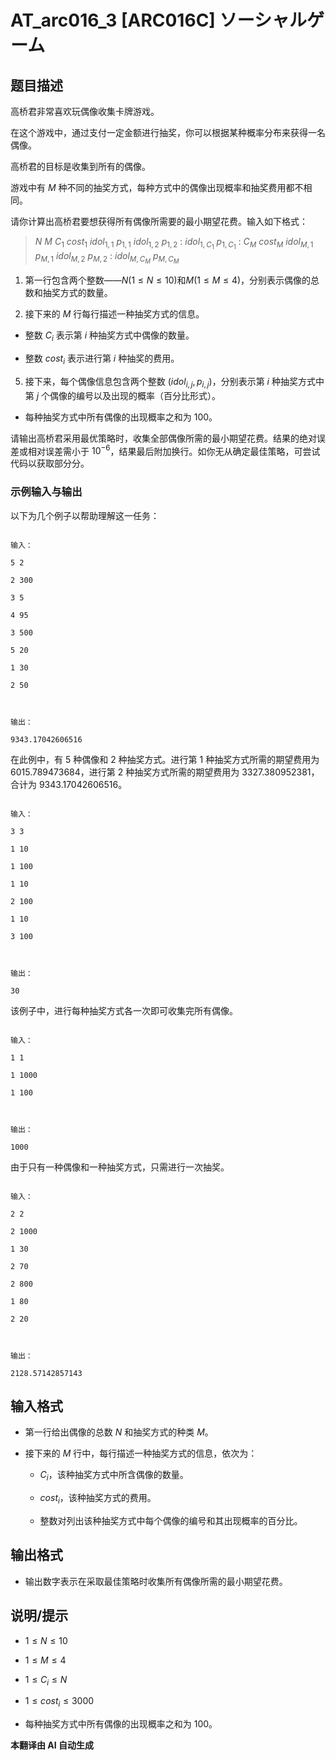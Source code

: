 # AT_arc016_3 [ARC016C] ソーシャルゲーム

## 题目描述

高桥君非常喜欢玩偶像收集卡牌游戏。  
在这个游戏中，通过支付一定金额进行抽奖，你可以根据某种概率分布来获得一名偶像。  
高桥君的目标是收集到所有的偶像。  
游戏中有 $M$ 种不同的抽奖方式，每种方式中的偶像出现概率和抽奖费用都不相同。  
请你计算出高桥君要想获得所有偶像所需要的最小期望花费。输入如下格式：

> $N$ $M$ $C_1$ $cost_1$ $idol_{1,1}$ $p_{1,1}$ $idol_{1,2}$ $p_{1,2}$ : $idol_{1,C_1}$ $p_{1,C_1}$ : $C_M$ $cost_M$ $idol_{M,1}$ $p_{M,1}$ $idol_{M,2}$ $p_{M,2}$ : $idol_{M,C_M}$ $p_{M,C_M}$

1. 第一行包含两个整数——$N (1 \le N \le 10)$和$M (1 \le M \le 4)$，分别表示偶像的总数和抽奖方式的数量。

2. 接下来的 $M$ 行每行描述一种抽奖方式的信息。

- 整数 $C_i$ 表示第 $i$ 种抽奖方式中偶像的数量。
- 整数 $cost_i$ 表示进行第 $i$ 种抽奖的费用。

5. 接下来，每个偶像信息包含两个整数 $(idol_{i,j}, p_{i,j})$，分别表示第 $i$ 种抽奖方式中第 $j$ 个偶像的编号以及出现的概率（百分比形式）。
- 每种抽奖方式中所有偶像的出现概率之和为 $100$。

请输出高桥君采用最优策略时，收集全部偶像所需的最小期望花费。结果的绝对误差或相对误差需小于 $10^{-6}$，结果最后附加换行。如你无从确定最佳策略，可尝试代码以获取部分分。

### 示例输入与输出
以下为几个例子以帮助理解这一任务：

```
输入：
5 2
2 300
3 5
4 95
3 500
5 20
1 30
2 50

输出：
9343.17042606516
```

在此例中，有 $5$ 种偶像和 $2$ 种抽奖方式。进行第 $1$ 种抽奖方式所需的期望费用为 $6015.789473684$，进行第 $2$ 种抽奖方式所需的期望费用为 $3327.380952381$，合计为 $9343.17042606516$。

```
输入：
3 3
1 10
1 100
1 10
2 100
1 10
3 100

输出：
30
```

该例子中，进行每种抽奖方式各一次即可收集完所有偶像。

```
输入：
1 1
1 1000
1 100

输出：
1000
```

由于只有一种偶像和一种抽奖方式，只需进行一次抽奖。

```
输入：
2 2
2 1000
1 30
2 70
2 800
1 80
2 20

输出：
2128.57142857143
```

## 输入格式

- 第一行给出偶像的总数 $N$ 和抽奖方式的种类 $M$。

- 接下来的 $M$ 行中，每行描述一种抽奖方式的信息，依次为：
  - $C_i$，该种抽奖方式中所含偶像的数量。
  - $cost_i$，该种抽奖方式的费用。
  - 整数对列出该种抽奖方式中每个偶像的编号和其出现概率的百分比。

## 输出格式

- 输出数字表示在采取最佳策略时收集所有偶像所需的最小期望花费。

## 说明/提示

- $1 \le N \le 10$ 
- $1 \le M \le 4$ 
- $1 \le C_i \le N$ 
- $1 \le cost_i \le 3000$
- 每种抽奖方式中所有偶像的出现概率之和为 $100$。

 **本翻译由 AI 自动生成**